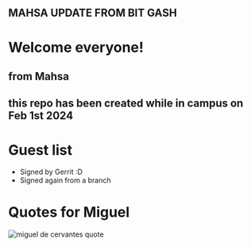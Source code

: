 
## MAHSA UPDATE FROM BIT GASH 

# Welcome everyone! #
## from Mahsa

## this repo has been created while in campus on Feb 1st 2024 ## 

# Guest list
* Signed by Gerrit :D
* Signed again from a branch

# Quotes for Miguel
![miguel de cervantes quote](https://www.psicoactiva.com/wp-content/uploads/blog/2018/02/miguel-cervantes.jpg)